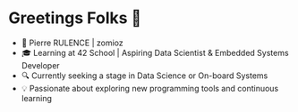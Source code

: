 # Greetings Folks 👋
- 👨 Pierre RULENCE | zomioz
- 🎓 Learning at 42 School | Aspiring Data Scientist & Embedded Systems Developer
- 🔍 Currently seeking a stage in Data Science or On-board Systems
- 💡 Passionate about exploring new programming tools and continuous learning

<!--
**zomioz/zomioz** is a ✨ _special_ ✨ repository because its `README.md` (this file) appears on your GitHub profile.

Here are some ideas to get you started:

- 🔭 I’m currently working on ...
- 🌱 I’m currently learning ...
- 👯 I’m looking to collaborate on ...
- 🤔 I’m looking for help with ...
- 💬 Ask me about ...
- 📫 How to reach me: ...
- 😄 Pronouns: ...
- ⚡ Fun fact: ...
-->
